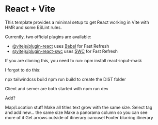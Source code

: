 # React + Vite

This template provides a minimal setup to get React working in Vite with HMR and some ESLint rules.

Currently, two official plugins are available:

- [@vitejs/plugin-react](https://github.com/vitejs/vite-plugin-react/blob/main/packages/plugin-react/README.md) uses [Babel](https://babeljs.io/) for Fast Refresh
- [@vitejs/plugin-react-swc](https://github.com/vitejs/vite-plugin-react-swc) uses [SWC](https://swc.rs/) for Fast Refresh


If you are cloning this, you need to run: npm install react-input-mask

I forgot to do this:

npx tailwindcss build
npm run build to create the DIST folder

Client and server are both started with npm run dev

Add?

Map/Location stuff
Make all titles text grow with the same size.
Select tag and add new... the same size
Make a panorama column so you can see more of it
Get arrows outside of itinerary carousel
Footer blurring itinerary
